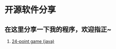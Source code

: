 # 开源软件分享
## 在这里分享一下我的程序，欢迎指正~
1. [24-point game (java)](https://github.com/tanranuncle/MyProjectShare/tree/master/1.24-point%20game%20(java))